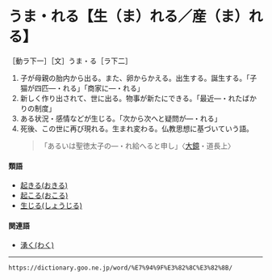# うま・れる【生（ま）れる／産（ま）れる】

［動ラ下一］［文］うま・る［ラ下二］
1. 子が母親の胎内から出る。また、卵からかえる。出生する。誕生する。「子猫が四匹―・れる」「商家に―・れる」
2. 新しく作り出されて、世に出る。物事が新たにできる。「最近―・れたばかりの制度」
3. ある状況・感情などが生じる。「次から次へと疑問が―・れる」
4. 死後、この世に再び現れる。生まれ変わる。仏教思想に基づいていう語。
    >「あるいは聖徳太子の―・れ給へると申し」〈[大鏡](https://dictionary.goo.ne.jp/word/%E5%A4%A7%E9%8F%A1/#jn-28359)・道長上〉
        

#### 類語

-   [起きる(おきる)](https://dictionary.goo.ne.jp/word/%E8%B5%B7%E3%81%8D%E3%82%8B/#jn-30287)
-   [起こる(おこる)](https://dictionary.goo.ne.jp/word/%E8%B5%B7%E3%82%8B/#jn-30704)
-   [生じる(しょうじる)](しょうじる（生じる）)

#### 関連語

-   [湧く(わく)](わく（湧く／涌く）)

---
`https://dictionary.goo.ne.jp/word/%E7%94%9F%E3%82%8C%E3%82%8B/`